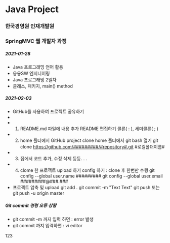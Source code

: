 # Java Project
### 한국경영원 인재개발원
### SpringMVC 웹 개발자 과정

##### 2021-01-28

* Java 프로그래밍 언어 활용
* 응용SW 엔지니어링
* Java 프로그래밍 2일차
* 클래스, 패키지, main() method

##### 2021-02-03
* GitHub를 사용하여 프로젝트 공유하기
* 
* 1. README.md 파일에 내용 추가
 	README 편집하기
 	콜론( : ), 세미콜론( ; )
* 2. home 폴더에서 GitHub project clone
 	home 폴더에서 git bash 열기
 	git clone https://github.com/#########/#repository#.git #로컬폴더이름#
* 3. 집에서 코드 추가, 수정 삭제 등등. . .
* 4. clome 한 프로젝트 upload 하기
  	config 하기 : clone 후 한번만 수행
 	git config --global user.name #########
	git config --global user.email #########@###.###
* 프로젝트 압축 및 upload
 	git add .
 	git commit -m "Text Text"
 	git push 또는 git push -u origin master

##### Git commit 명령 오류 상황
* git commit -m 까지 입력 하면 : error 발생
* git commit 까지 입력하면 : vi editor

123